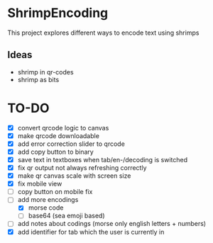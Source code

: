 # ShrimpEncoding
This project explores different ways to encode text using shrimps

## Ideas
- shrimp in qr-codes
- shrimp as bits

# TO-DO
- [x] convert qrcode logic to canvas 
- [x] make qrcode downloadable
- [x] add error correction slider to qrcode
- [x] add copy button to binary
- [x] save text in textboxes when tab/en-/decoding is switched
- [x] fix qr output not always refreshing correctly
- [x] make qr canvas scale with screen size
- [x] fix mobile view
- [ ] copy button on mobile fix
- [ ] add more encodings
  - [x] morse code
  - [ ] base64 (sea emoji based)
- [ ] add notes about codings (morse only english letters + numbers)
- [x] add identifier for tab which the user is currently in